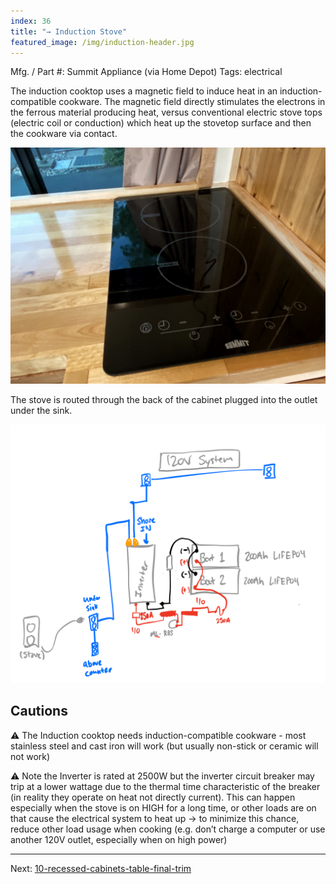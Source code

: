 ```yaml
---
index: 36
title: "→ Induction Stove"
featured_image: /img/induction-header.jpg
---
```


Mfg. / Part #: Summit Appliance (via Home Depot)
Tags: electrical

The induction cooktop uses a magnetic field to induce heat in an induction-compatible cookware. The magnetic field directly stimulates the electrons in the ferrous material producing heat, versus conventional electric stove tops (electric coil or conduction) which heat up the stovetop surface and then the cookware via contact. 

![induction-header](img/induction-header.jpg)

The stove is routed through the back of the cabinet plugged into the outlet under the sink. 

![system-120v](img/system-120v.png)

## Cautions 

⚠️ The Induction cooktop needs induction-compatible cookware - most stainless steel and cast iron will work (but usually non-stick or ceramic will not work)

⚠️ Note the Inverter is rated at 2500W but the inverter circuit breaker may trip at a lower wattage due to the thermal time characteristic of the breaker (in reality they operate on heat not directly current). This can happen especially when the stove is on HIGH for a long time, or other loads are on that cause the electrical system to heat up ️→ to minimize this chance, reduce other load usage when cooking (e.g. don’t charge a computer or use another 120V outlet, especially when on high power)

---

Next: [10-recessed-cabinets-table-final-trim](10-recessed-cabinets-table-final-trim.md)
